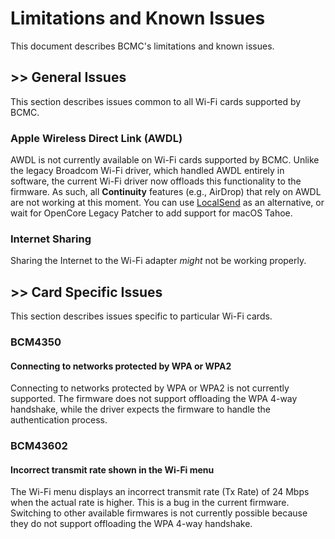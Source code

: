 # Limitations and Known Issues

This document describes BCMC's limitations and known issues.

## \>\> General Issues

This section describes issues common to all Wi-Fi cards supported by BCMC.

### Apple Wireless Direct Link (AWDL)

AWDL is not currently available on Wi-Fi cards supported by BCMC. Unlike the legacy Broadcom Wi-Fi driver, which handled AWDL entirely in software, the current Wi-Fi driver now offloads this functionality to the firmware. As such, all **Continuity** features (e.g., AirDrop) that rely on AWDL are not working at this moment. You can use [LocalSend](https://localsend.org/) as an alternative, or wait for OpenCore Legacy Patcher to add support for macOS Tahoe.

### Internet Sharing

Sharing the Internet to the Wi-Fi adapter *might* not be working properly.

## \>\> Card Specific Issues

This section describes issues specific to particular Wi-Fi cards.

### BCM4350

#### Connecting to networks protected by WPA or WPA2

Connecting to networks protected by WPA or WPA2 is not currently supported. The firmware does not support offloading the WPA 4-way handshake, while the driver expects the firmware to handle the authentication process. 

### BCM43602

#### Incorrect transmit rate shown in the Wi-Fi menu

The Wi-Fi menu displays an incorrect transmit rate (Tx Rate) of 24 Mbps when the actual rate is higher. This is a bug in the current firmware. Switching to other available firmwares is not currently possible because they do not support offloading the WPA 4-way handshake.
